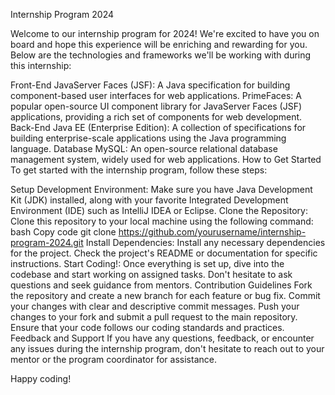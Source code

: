 Internship Program 2024

Welcome to our internship program for 2024! We're excited to have you on board and hope this experience will be enriching and rewarding for you. Below are the technologies and frameworks we'll be working with during this internship:

Front-End
JavaServer Faces (JSF): A Java specification for building component-based user interfaces for web applications.
PrimeFaces: A popular open-source UI component library for JavaServer Faces (JSF) applications, providing a rich set of components for web development.
Back-End
Java EE (Enterprise Edition): A collection of specifications for building enterprise-scale applications using the Java programming language.
Database
MySQL: An open-source relational database management system, widely used for web applications.
How to Get Started
To get started with the internship program, follow these steps:

Setup Development Environment: Make sure you have Java Development Kit (JDK) installed, along with your favorite Integrated Development Environment (IDE) such as IntelliJ IDEA or Eclipse.
Clone the Repository: Clone this repository to your local machine using the following command:
bash
Copy code
git clone https://github.com/yourusername/internship-program-2024.git
Install Dependencies: Install any necessary dependencies for the project. Check the project's README or documentation for specific instructions.
Start Coding!: Once everything is set up, dive into the codebase and start working on assigned tasks. Don't hesitate to ask questions and seek guidance from mentors.
Contribution Guidelines
Fork the repository and create a new branch for each feature or bug fix.
Commit your changes with clear and descriptive commit messages.
Push your changes to your fork and submit a pull request to the main repository.
Ensure that your code follows our coding standards and practices.
Feedback and Support
If you have any questions, feedback, or encounter any issues during the internship program, don't hesitate to reach out to your mentor or the program coordinator for assistance.

Happy coding!

